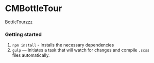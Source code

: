 # CMBottleTour
BottleTourzzz

### Getting started
1. `npm install` - Installs the necessary dependencies
2. `gulp` — Initiates a task that will watch for changes and compile `.scss` files automatically.
